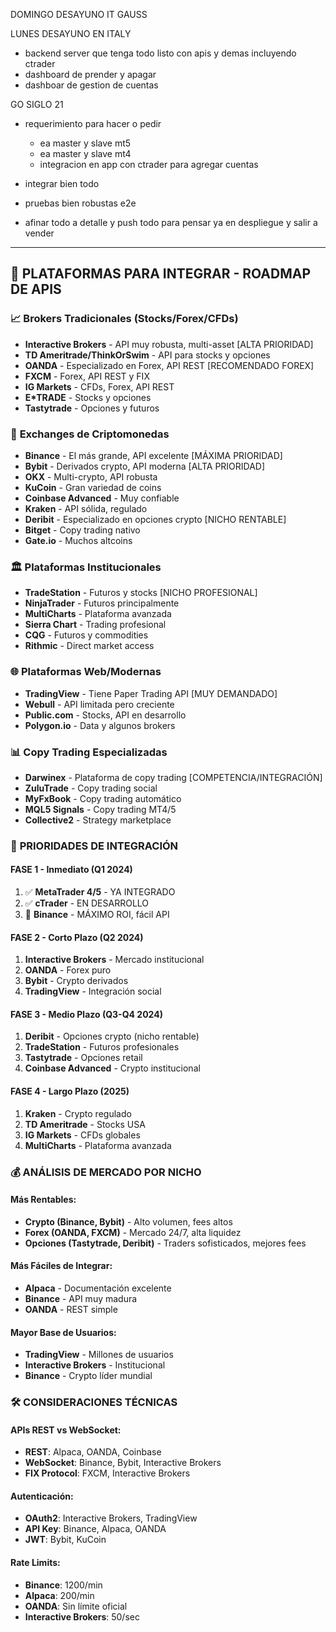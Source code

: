 DOMINGO DESAYUNO IT GAUSS


LUNES DESAYUNO EN ITALY
- backend server que tenga todo listo con apis y demas incluyendo ctrader
- dashboard de prender y apagar
- dashboar de gestion de cuentas

GO SIGLO 21

- requerimiento para hacer o pedir
    - ea master y slave mt5
    - ea master y slave mt4
    - integracion en app con ctrader para agregar cuentas

- integrar bien todo
- pruebas bien robustas e2e
- afinar todo a detalle y push todo para pensar ya en despliegue y salir a vender

---

## 🚀 PLATAFORMAS PARA INTEGRAR - ROADMAP DE APIS

### 📈 **Brokers Tradicionales (Stocks/Forex/CFDs)**
- **Interactive Brokers** - API muy robusta, multi-asset [ALTA PRIORIDAD]
- **TD Ameritrade/ThinkOrSwim** - API para stocks y opciones
- **OANDA** - Especializado en Forex, API REST [RECOMENDADO FOREX]
- **FXCM** - Forex, API REST y FIX
- **IG Markets** - CFDs, Forex, API REST
- **E*TRADE** - Stocks y opciones
- **Tastytrade** - Opciones y futuros

### 🚀 **Exchanges de Criptomonedas**
- **Binance** - El más grande, API excelente [MÁXIMA PRIORIDAD]
- **Bybit** - Derivados crypto, API moderna [ALTA PRIORIDAD]
- **OKX** - Multi-crypto, API robusta
- **KuCoin** - Gran variedad de coins
- **Coinbase Advanced** - Muy confiable
- **Kraken** - API sólida, regulado
- **Deribit** - Especializado en opciones crypto [NICHO RENTABLE]
- **Bitget** - Copy trading nativo
- **Gate.io** - Muchos altcoins

### 🏛️ **Plataformas Institucionales**
- **TradeStation** - Futuros y stocks [NICHO PROFESIONAL]
- **NinjaTrader** - Futuros principalmente
- **MultiCharts** - Plataforma avanzada
- **Sierra Chart** - Trading profesional
- **CQG** - Futuros y commodities
- **Rithmic** - Direct market access

### 🌐 **Plataformas Web/Modernas**
- **TradingView** - Tiene Paper Trading API [MUY DEMANDADO]
- **Webull** - API limitada pero creciente
- **Public.com** - Stocks, API en desarrollo
- **Polygon.io** - Data y algunos brokers

### 📊 **Copy Trading Especializadas**
- **Darwinex** - Plataforma de copy trading [COMPETENCIA/INTEGRACIÓN]
- **ZuluTrade** - Copy trading social
- **MyFxBook** - Copy trading automático
- **MQL5 Signals** - Copy trading MT4/5
- **Collective2** - Strategy marketplace

### 🎯 **PRIORIDADES DE INTEGRACIÓN**

#### **FASE 1 - Inmediato (Q1 2024)**
1. ✅ **MetaTrader 4/5** - YA INTEGRADO
2. ✅ **cTrader** - EN DESARROLLO
3. 🚀 **Binance** - MÁXIMO ROI, fácil API

#### **FASE 2 - Corto Plazo (Q2 2024)**
1. **Interactive Brokers** - Mercado institucional
2. **OANDA** - Forex puro
3. **Bybit** - Crypto derivados
4. **TradingView** - Integración social

#### **FASE 3 - Medio Plazo (Q3-Q4 2024)**
1. **Deribit** - Opciones crypto (nicho rentable)
2. **TradeStation** - Futuros profesionales
3. **Tastytrade** - Opciones retail
4. **Coinbase Advanced** - Crypto institucional

#### **FASE 4 - Largo Plazo (2025)**
1. **Kraken** - Crypto regulado
2. **TD Ameritrade** - Stocks USA
3. **IG Markets** - CFDs globales
4. **MultiCharts** - Plataforma avanzada

### 💰 **ANÁLISIS DE MERCADO POR NICHO**

#### **Más Rentables:**
- **Crypto (Binance, Bybit)** - Alto volumen, fees altos
- **Forex (OANDA, FXCM)** - Mercado 24/7, alta liquidez
- **Opciones (Tastytrade, Deribit)** - Traders sofisticados, mejores fees

#### **Más Fáciles de Integrar:**
- **Alpaca** - Documentación excelente
- **Binance** - API muy madura
- **OANDA** - REST simple

#### **Mayor Base de Usuarios:**
- **TradingView** - Millones de usuarios
- **Interactive Brokers** - Institucional
- **Binance** - Crypto líder mundial

### 🛠️ **CONSIDERACIONES TÉCNICAS**

#### **APIs REST vs WebSocket:**
- **REST**: Alpaca, OANDA, Coinbase
- **WebSocket**: Binance, Bybit, Interactive Brokers
- **FIX Protocol**: FXCM, Interactive Brokers

#### **Autenticación:**
- **OAuth2**: Interactive Brokers, TradingView
- **API Key**: Binance, Alpaca, OANDA
- **JWT**: Bybit, KuCoin

#### **Rate Limits:**
- **Binance**: 1200/min
- **Alpaca**: 200/min
- **OANDA**: Sin límite oficial
- **Interactive Brokers**: 50/sec
